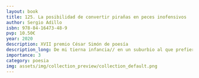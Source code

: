 ```yaml
---
layout: book
title: 125. La posibilidad de convertir pirañas en peces inofensivos
author: Sergio Adillo
isbn: 978-84-16473-48-9
pvp: 10.50€
year: 2020
description: XVII premio César Simón de poesía
description_long: De mi tierna infancia// en un suburbio al que prefiero llamar Baltimore// solo recuerdo// mi cuerpo enano rodando por las escaleras,// las interminables piernas de la maestra de la guardería// y a un compañero// al que clavé los dientes en el antebrazo.
importance: 3
category: poesia
img: assets/img/collection_preview/collection_default.png
---
```

